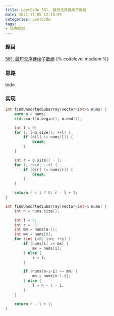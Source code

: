 ```yaml
---
title: LeetCode 581. 最短无序连续子数组
date: 2021-11-05 12:18:55
categories: LeetCode
tags:
- 动态规划
---
```


### 题目
[581. 最短无序连续子数组](https://leetcode-cn.com/problems/shortest-unsorted-continuous-subarray/)
{% codelevel medium %}

<!-- more -->

### 思路
todo

### 实现
``` cpp
int findUnsortedSubarray(vector<int>& nums) {
    auto o = nums;
    std::sort(o.begin(), o.end());

    int l = 0;
    for (; l<o.size(); ++l) {
        if (o[l] != nums[l]) {
            break;
        }
    }

    int r = o.size() - 1;
    for (; r>=0; --r) {
        if (o[r] != nums[r]) {
            break;
        }
    }

    return r < l ? 0: r - l + 1;
}
```

``` cpp
int findUnsortedSubarray(vector<int>& nums) {
    int n = nums.size();

    int l = 0;
    int r = -1;
    int mn = nums[n-1];
    int mx = nums[0];
    for (int i=0; i<n; ++i) {
        if (nums[i] >= mx) {
            mx = nums[i];
        } else {
            r = i;
        }

        if (nums[n-1-i] <= mn) {
            mn = nums[n-1-i];
        } else {
            l = n - 1 - i;
        }
    }

    return r - l + 1;
}
```

